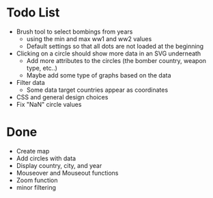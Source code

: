 # Todo List

* Brush tool to select bombings from years
  * using the min and max ww1 and ww2 values
  * Default settings so that all dots are not loaded at the beginning
* Clicking on a circle should show more data in an SVG underneath
  * Add more attributes to the circles (the bomber country, weapon type, etc..)
  * Maybe add some type of graphs based on the data
* Filter data
  * Some data target countries appear as coordinates
* CSS and general design choices
* Fix "NaN" circle values




# Done

* Create map
* Add circles with data
* Display country, city, and year
* Mouseover and Mouseout functions
* Zoom function
* minor filtering
